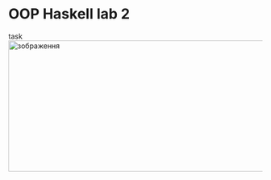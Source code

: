 # OOP Haskell lab 2
task
<img width="802" height="261" alt="зображення" src="https://github.com/user-attachments/assets/d535a26b-f3c8-44eb-8e6d-734da02d57d5" />
